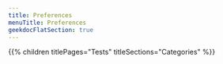 ```yaml
---
title: Preferences
menuTitle: Preferences 
geekdocFlatSection: true
---
```


{{% children titlePages="Tests" titleSections="Categories" %}}